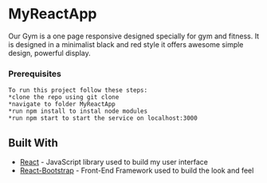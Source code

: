 # MyReactApp
Our Gym is a one page responsive designed specially for gym and fitness. It is designed in a minimalist black and red style it offers awesome simple design, powerful display.

### Prerequisites
```
To run this project follow these steps:
*clone the repo using git clone
*navigate to folder MyReactApp
*run npm install to instal node modules
*run npm start to start the service on localhost:3000
```

## Built With

* [React](https://reactjs.org/)  - JavaScript library used to build my user interface
* [React-Bootstrap](https://react-bootstrap.github.io/) - Front-End Framework used to build the look and feel
